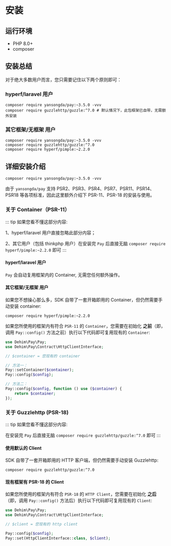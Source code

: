 # 安装

## 运行环境

- PHP 8.0+
- composer

## 安装总结

对于绝大多数用户而言，您只需要记住以下两个原则即可：

### hyperf/laravel 用户

```shell
composer require yansongda/pay:~3.5.0 -vvv
composer require guzzlehttp/guzzle:^7.0 # 默认情况下，此包框架已自带，无需额外安装
```

### 其它框架/无框架 用户

```shell
composer require yansongda/pay:~3.5.0 -vvv
composer require guzzlehttp/guzzle:^7.0
composer require hyperf/pimple:~2.2.0
```

## 详细安装介绍

```shell
composer require yansongda/pay:~3.5.0 -vvv
```

由于 `yansongda/pay` 支持 PSR2、PSR3、PSR4、PSR7、PSR11、PSR14、PSR18 等各项标准，因此这里额外介绍下 PSR-11、PSR-18 的安装与使用。

### 关于 Container（PSR-11）

::: tip
如果您看不懂这部分内容:

1、hyperf/laravel 用户直接忽略此部分内容；

2、其它用户（包括 thinkphp 用户）在安装完 `Pay` 后直接无脑 `composer require hyperf/pimple:~2.2.0` 即可
:::

#### hyperf/laravel 用户

`Pay` 会自动复用框架内的 Container, 无需您任何额外操作。

#### 其它框架/无框架 用户

如果您不想操心那么多，SDK 自带了一套开箱即用的 Container，但仍然需要手动安装 container:

```shell
composer require hyperf/pimple:~2.2.0
```


如果您所使用的框架内有符合 `PSR-11` 的 `Container`，您需要在初始化 **之前**（即，调用 `Pay::config()` 方法之前）执行以下代码即可复用现有的 `Container`:

```php
use Dehim\Pay\Pay;
use Dehim\Pay\Contract\HttpClientInterface;

// $container = 您现有的 container

// 方法一：
Pay::setContainer($container);
Pay::config($config);

// 方法二：
Pay::config($config, function () use ($container) {
    return $container;
});
```

### 关于 Guzzlehttp (PSR-18)

::: tip
如果您看不懂这部分内容:

在安装完 `Pay` 后直接无脑 `composer require guzzlehttp/guzzle:^7.0` 即可
:::

#### 使用默认的 Client

SDK 自带了一套开箱即用的 HTTP 客户端，但仍然需要手动安装 Guzzlehttp:

```shell
composer require guzzlehttp/guzzle:^7.0
```

#### 现有框架有 PSR-18 的 Client

如果您所使用的框架内有符合 `PSR-18` 的 `HTTP Client`，您需要在初始化 **之后**（即，调用 `Pay::config()` 方法后）执行以下代码即可复用现有的 `Client`:

```php
use Dehim\Pay\Pay;
use Dehim\Pay\Contract\HttpClientInterface;

// $client = 您现有的 http client

Pay::config($config);
Pay::set(HttpClientInterface::class, $client);
```
